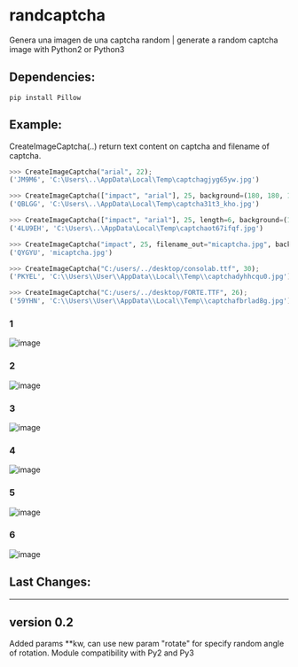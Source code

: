 # randcaptcha
Genera una imagen de una captcha random | generate a random captcha image with Python2 or Python3


## Dependencies:
```
pip install Pillow
```


## Example:

CreateImageCaptcha(..) return text content on captcha and filename of captcha.

``` Python
>>> CreateImageCaptcha("arial", 22);
('JM9M6', 'C:\Users\..\AppData\Local\Temp\captchagjyg65yw.jpg')

>>> CreateImageCaptcha(["impact", "arial"], 25, background=(180, 180, 180));
('QBLGG', 'C:\Users\..\AppData\Local\Temp\captcha31t3_kho.jpg')

>>> CreateImageCaptcha(["impact", "arial"], 25, length=6, background=(180, 180, 180));
('4LU9EH', 'C:\Users\..\AppData\Local\Temp\captchaot67ifqf.jpg')

>>> CreateImageCaptcha("impact", 25, filename_out="micaptcha.jpg", background=(20, 20, 20));
('QYGYU', 'micaptcha.jpg')

>>> CreateImageCaptcha("C:/users/../desktop/consolab.ttf", 30);
('PKYEL', 'C:\\Users\\User\\AppData\\Local\\Temp\\captchadyhhcqu0.jpg')

>>> CreateImageCaptcha("C:/users/../desktop/FORTE.TTF", 26);
('59YHN', 'C:\\Users\\User\\AppData\\Local\\Temp\\captchafbrlad8g.jpg')
```

### 1
![image](https://user-images.githubusercontent.com/95723749/213705834-55369e0b-61e6-4a18-a8f1-90cc98b108c7.png)

### 2
![image](https://user-images.githubusercontent.com/95723749/213329522-4aeadf05-c9d0-4d39-ad2d-33071199807b.png)

### 3
![image](https://user-images.githubusercontent.com/95723749/213329583-f6ed9648-40e2-4222-a550-977b3fc7b199.png)

### 4
![image](https://user-images.githubusercontent.com/95723749/213329625-2d99be9b-7e08-4af3-b833-ce56b9e568a5.png)

### 5
![image](https://user-images.githubusercontent.com/95723749/213712785-29be8694-b53b-4b51-9476-acae40a6db93.png)

### 6
![image](https://user-images.githubusercontent.com/95723749/213717521-208183cc-4fa0-4cec-ac66-a626d7846fe6.png)


## Last Changes:
---------------

## version 0.2

Added params **kw, can use new param "rotate" for specify random angle of rotation. Module compatibility with Py2 and Py3
